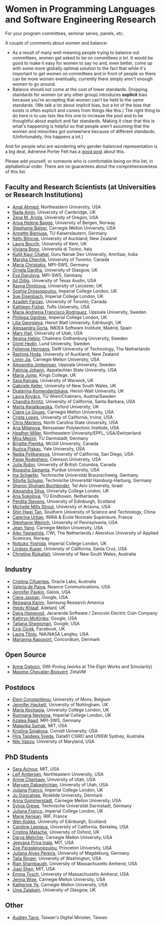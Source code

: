 # Women in Programming Languages and Software Engineering Research
For your program committees, seminar series, panels, etc.

A couple of comments about women and balance:
* As a result of many well-meaning people trying to balance out committees, women get asked to be on committees *a lot*. It would be good to make it easy for women to say no and, even better, come up with some more globally optimal solution to the fact that while it's important to get women on committees and in front of people so there can be more women eventually, currently there simply aren't enough women to go around.
* Balance should not come at the cost of lower standards. Dropping standards for women (or any other group) introduces **explicit** bias because you're accepting that women can't be held to the same standards. (We talk a lot about implicit bias, but a lot of the bias that exists is often explicit and comes from things like this.) The right thing to do here is to use lists like this one to increase the pool and to be thoughtful about explicit and fair standards. Making it clear that this is what's happening is helpful so that people aren't assuming that the women and minorities got somewhere because of different standards. (Unfortunately, this happens a lot.)

And for people who are wondering why gender-balanced representation is a big deal, Adrienne Porter Felt has a [good post](https://techlady.haus/blog/2017/6/11/peer-review-gender-imbalance-in-program-committees) about this.

Please add yourself, or someone who is comfortable being on this list, in alphabetical order. There are no guarantees about the comprehensiveness of this list.

## Faculty and Research Scientists (at Universities or Research Institutions)
* [Amal Ahmed](http://www.ccs.neu.edu/home/amal/), Northeastern University, USA
* [Nada Amin](http://namin.net), University of Cambridge, UK
* [Zena M. Ariola](http://ix.cs.uoregon.edu/~ariola/), University of Oregon, USA
* [Anya Helene Bagge](http://www.ii.uib.no/~anya/), University of Bergen, Norway
* [Stephanie Balzer](http://www.cs.cmu.edu/~balzers/), Carnegie Mellon University, USA
* [Annette Bieniusa](https://softech.cs.uni-kl.de/homepage/de/staff/AnnetteBieniusa/), TU Kaiserslautern, Germany
* [Kelly Blincoe](http://kblincoe.github.io), University of Auckland, New Zealand
* [Laura Bocchi](https://www.cs.kent.ac.uk/people/staff/lb514/), University of Kent, UK
* [Viviana Bono](http://www.di.unito.it/~bono/index.html), Università di Torino, Italy
* [Kuljit Kaur Chahal](https://twitter.com/kuljitchahal2), Guru Nanak Dev University, Amritsar, India
* [Marsha Chechik](http://www.cs.toronto.edu/~chechik), University of Toronto, Canada
* [Maria Christakis](https://mariachris.github.io/), MPI-SWS, Germany
* [Ornela Dardha](http://www.dcs.gla.ac.uk/~ornela/), University of Glasgow, UK
* [Eva Darulova](https://people.mpi-sws.org/~eva/), MPI-SWS, Germany
* [Işil Dillig](http://www.cs.utexas.edu/~isil/), University of Texas Austin, USA
* [Rayna Dimitrova](https://www2.le.ac.uk/departments/informatics/people/rayna-dimitrova), University of Leicester, UK
* [Sophia Drossopoulou](https://wp.doc.ic.ac.uk/sd/), Imperial College London, UK
* [Sue Eisenbach](http://www.imperial.ac.uk/people/s.eisenbach), Imperial College London, UK
* [Azadeh Farzan](https://www.cs.toronto.edu/~azadeh/), University of Toronto, Canada
* [Kathleen Fisher](https://www.cs.tufts.edu/~kfisher/Kathleen_Fisher/Home.html), Tufts University, USA
* [Maria Andreina Francisco Rodriguez](http://www.it.uu.se/katalog/marfr379), Uppsala University, Sweden
* [Philippa Gardner](https://www.doc.ic.ac.uk/~pg/), Imperial College London, UK
* [Lilia Georgieva](https://www.linkedin.com/in/liliageorgievageorgieva/), Heriot Watt University, Edinburgh, UK
* [Alessandra Gorla](http://software.imdea.org/~alessandra.gorla/), IMDEA Software Institute, Madrid, Spain
* [Mary Hall](http://www.cs.utah.edu/~mhall/), University of Utah, USA
* [Regina Hebig](https://www.chalmers.se/en/staff/Pages/hebig.aspx), Chalmers Gothenburg University, Sweden
* [Görel Hedin](http://cs.lth.se/gorel-hedin/), Lund University, Sweden
* [Felienne Hermans](http://www.felienne.com/about-3), Delft University of Technology, The Netherlands
* [Rashina Hoda](https://unidirectory.auckland.ac.nz/profile/r-hoda), University of Auckland, New Zealand
* [Limin Jia](http://www.andrew.cmu.edu/user/liminjia/), Carnegie Mellon University, USA
* [Alexandra Jimborean](http://www.it.uu.se/katalog/aleji304), Uppsala University, Sweden
* [Patricia Johann](https://cs.appstate.edu/~johannp/), Appalachian State University, USA
* [Maria Jump](http://staff.kings.edu/mariajump/), Kings College, UK
* [Sara Kalvala](https://warwick.ac.uk/fac/sci/dcs/people/sara_kalvala/), University of Warwick, UK
* [Gabriele Keller](https://www.cse.unsw.edu.au/~keller/), University of New South Wales, UK
* [Ekaterina Komendantskaya](http://www.macs.hw.ac.uk/~ek19/), Heriot-Watt University, UK
* [Laura Kovács](http://www.cse.chalmers.se/~laurako/), TU Wien/Chalmers, Austria/Sweden
* [Chandra Krintz](http://www.cs.ucsb.edu/~ckrintz/), University of California, Santa Barbara, USA
* [Marta Kwiatkowska](http://www.cs.ox.ac.uk/marta.kwiatkowska/), Oxford University, UK
* [Claire Le Goues](http://www.clairelegoues.com), Carnegie Mellon University, USA
* [Crista Lopes](http://www.ics.uci.edu/~lopes/), University of California, Irvine, USA
* [Chris Martens](https://www.csc.ncsu.edu/people/crmarten), North Carolina State University, USA
* [Ana Milanova](http://www.cs.rpi.edu/~milanova/), Rensselaer Polytechnic Institute, USA
* [Heather Miller](https://twitter.com/heathercmiller), Northeastern University/EPFL, USA/Switzerland
* [Mira Mezini](http://www.stg.tu-darmstadt.de/staff/mira_mezini/), TU Darmstadt, Germany
* [Brigitte Pientka](http://www.cs.mcgill.ca/~bpientka/), McGill University, Canada
* [Ruzica Piskac](http://www.cs.yale.edu/homes/piskac/), Yale University, USA
* [Nadia Polikarpova](http://people.csail.mit.edu/polikarn/), University of California, San Diego, USA
* [Paige Rodeghero](paigerodeghero.com), Clemson University, USA
* [Julia Rubin](https://www.ece.ubc.ca/faculty/julia-rubin), University of British Columbia, Canada
* [Roopsha Samanta](https://www.cs.purdue.edu/homes/roopsha/), Purdue University, USA
* [Ina Schaefer](https://www.tu-braunschweig.de/isf/team/schaefer), Technische Universität Braunschweig, Germany
* [Sibylle Schupp](https://www.tuhh.de/sts/institute/prof-dr-sibylle-schupp.html), Technische Universität Hamburg-Harburg, Germany
* [Sharon Shoham Buchbinder](http://www.tau.ac.il/~sharonshoham/), Tel Aviv University, Israel
* [Alexandra Silva](http://www.alexandrasilva.org/#/main.html), University College London, UK
* [Ana Sokolova](http://cs.uni-salzburg.at/~anas/Ana_Sokolova/index.html), TU Eindhoven, Netherlands
* [Perdita Stevens](http://homepages.inf.ed.ac.uk/perdita/), University of Edinburgh, Scotland
* [Michelle Mills Strout](http://cgi.cs.arizona.edu/~mstrout/), University of Arizona, USA
* [Shin Hwei Tan](http://www.shinhwei.com/), Southern University of Science and Technology, China
* [Caterina Urban](https://caterinaurban.github.io), INRIA & École Normale Supérieure, France
* [Stephanie Weirich](https://www.cis.upenn.edu/~sweirich/), University of Pennsylvania, USA
* [Jean Yang](http://jeanyang.com), Carnegie Mellon University, USA
* [Aiko Yamashita](https://about.me/aiko.yamashita), CWI, The Netherlands / Akershus University of Applied Sciences, Norway
* [Nobuko Yoshida](http://mrg.doc.ic.ac.uk/people/nobuko-yoshida/), Imperial College London, UK
* [Lindsey Kuper](http://composition.al),  University of California, Santa Cruz, USA
* [Christine Rizkallah](http://www.cse.unsw.edu.au/~crizkallah/), University of New South Wales, Australia


## Industry

 * [Cristina Cifuentes](https://labs.oracle.com/pls/apex/f?p=labs:bio:0:21), Oracle Labs, Australia
 * [Valeria de Paiva](https://research.nuance.com/author/valeria-de-paiva/), Nuance Communications, USA
 * [Jennifer Paykin](http://www.cis.upenn.edu/~jpaykin/), Galois, USA
 * [Ciera Jaspan](https://research.google.com/pubs/CieraJaspan.html), Google, USA
 * [Rezwana Karim](http://paul.rutgers.edu/~rkarim/), Samsung Research America
 * [Heidy Khlaaf](http://heidyk.com/), Adelard, UK
 * [Daira Hopwood](https://github.com/daira), Jacaranda Software / Zerocoin Electric Coin Company
 * [Kathryn McKinley](https://www.cs.utexas.edu/users/mckinley/), Google, USA
 * [Tatiana Shpeisman](https://www.linkedin.com/in/tatiana-shpeisman-52b1011b/), Google, USA
 * [Ezgi Cicek](https://wp.mpi-sws.org/ecicek/), Facebook, UK
 * [Laura Titolo](https://lauratitolo.github.io/), NIA/NASA Langley, USA
 * [Marianna Rapoport](http://mrapoport.com/), Concordium, Denmark

## Open Source

 * [Anne Ogborn](http://theelginworks.com), SWI-Prolog (works at The Elgin Works and Simularity)
 * [Maxime Chevalier-Boisvert](https://pointersgonewild.com), ZetaVM

## Postdocs
* [Eleni Constantinou](http://www.econst.eu), University of Mons, Belgium
* [Jennifer Hackett](http://www.cs.nott.ac.uk/~pszjlh/), University of Nottingham, UK
* [Maria Kechagia](https://mkechagia.github.io/), University College London, UK
* [Rumyana Neykova](http://mrg.doc.ic.ac.uk/people/rumyana-neykova/), Imperial College London, UK
* [Azalea Raad](http://www.soundandcomplete.org/), MPI-SWS, Germany
* [Malavika Samak](https://sites.google.com/site/malavikasamak/home), MIT, USA
* [Kristina Sojakova](http://www.cs.cmu.edu/~ksojakov/), Cornell University, USA
* [Hira Taqdees Syeda](https://ts.data61.csiro.au/people/?cn=Hira+Taqdees+Syeda), Data61 CSIRO and UNSW Sydney, Australia
* [Niki Vazou](https://nikivazou.github.io/), University of Maryland, USA

## PhD Students
* [Sara Achour](https://people.csail.mit.edu/sachour/), MIT, USA
* [Leif Andersen](https://leifandersen.net), Northeastern University, USA
* [Annie Cherkaev](https://anniecherkaev.com/), University of Utah, USA
* [Maryam Dabaghchian](https://sites.google.com/site/maryamdabaghchian/), University of Utah, USA
* [Juliana Franco](https://www.doc.ic.ac.uk/~jvicent1/), Imperial College London, UK
* [Ju Gonçalves](http://cyberglot.me/), Roskilde University, Denmark
* [Anna Gommerstadt](http://anyag.net/), Carnegie Mellon University, USA
* [Sylvia Grewe](http://www.stg.tu-darmstadt.de/staff/sylvia_grewe/sylvia_grewe.en.jsp), Technische Universität Darmstadt, Germany
* [Juliana Franco](https://www.doc.ic.ac.uk/~jvicent1/), Imperial College London, UK
* [Marie Kerjean](https://www.irif.fr/~kerjean/), IRIF, France
* [Wen Kokke](https://wenkokke.github.io/), University of Edinburgh, Scotland
* [Caroline Lemieux](http://www.carolemieux.com/), University of California, Berkeley, USA
* [Cristina Matache](http://users.ox.ac.uk/~scro3229/), University of Oxford, UK
* [Darya Melicher](https://www.cs.cmu.edu/~dkurilov/), Carnegie Mellon University, USA
* [Jeevana Priya Inala](https://jinala.github.io/), MIT, USA
* [Zoe Paraskevopoulou](https://zoep.github.io/), Princeton University, USA
* [Juliana Alves Pereira](http://wwwiti.cs.uni-magdeburg.de/~jualves/), University of Magdeburg, Germany
* [Talia Ringer](http://tlringer.github.io/), University of Washington, USA
* [Rian Shambaugh](http://cs.umass.edu/~rian), University of Massachusetts Amherst, USA
* [Jiasi Shen](http://people.csail.mit.edu/jiasi/), MIT, USA
* [Emma Tosch](http://cs.umass.edu/~etosch), University of Massachusetts Amherst, USA
* [Jenna Wise](https://www.cs.cmu.edu/~jlwise/), Carnegie Mellon University, USA
* [Katherine Ye](https://cs.cmu.edu/~kqy/), Carnegie Mellon University, USA
* [Uma Zalakain](https://umazalakain.info/), University of Glasgow, UK

## Other
* [Audrey Tang](https://github.com/audreyt), Taiwan's Digital Minister, Taiwan
